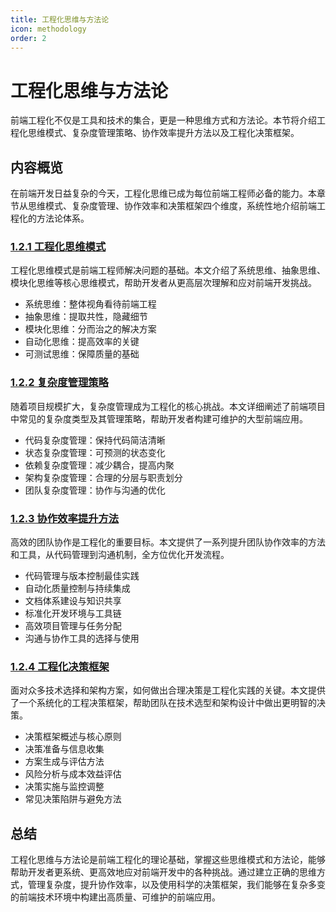 ```yaml
---
title: 工程化思维与方法论
icon: methodology
order: 2
---
```


# 工程化思维与方法论

前端工程化不仅是工具和技术的集合，更是一种思维方式和方法论。本节将介绍工程化思维模式、复杂度管理策略、协作效率提升方法以及工程化决策框架。

## 内容概览

在前端开发日益复杂的今天，工程化思维已成为每位前端工程师必备的能力。本章节从思维模式、复杂度管理、协作效率和决策框架四个维度，系统性地介绍前端工程化的方法论体系。

### [1.2.1 工程化思维模式](./1.2.1-工程化思维模式.md)

工程化思维模式是前端工程师解决问题的基础。本文介绍了系统思维、抽象思维、模块化思维等核心思维模式，帮助开发者从更高层次理解和应对前端开发挑战。

- 系统思维：整体视角看待前端工程
- 抽象思维：提取共性，隐藏细节
- 模块化思维：分而治之的解决方案
- 自动化思维：提高效率的关键
- 可测试思维：保障质量的基础

### [1.2.2 复杂度管理策略](./1.2.2-复杂度管理策略.md)

随着项目规模扩大，复杂度管理成为工程化的核心挑战。本文详细阐述了前端项目中常见的复杂度类型及其管理策略，帮助开发者构建可维护的大型前端应用。

- 代码复杂度管理：保持代码简洁清晰
- 状态复杂度管理：可预测的状态变化
- 依赖复杂度管理：减少耦合，提高内聚
- 架构复杂度管理：合理的分层与职责划分
- 团队复杂度管理：协作与沟通的优化

### [1.2.3 协作效率提升方法](./1.2.3-协作效率提升方法.md)

高效的团队协作是工程化的重要目标。本文提供了一系列提升团队协作效率的方法和工具，从代码管理到沟通机制，全方位优化开发流程。

- 代码管理与版本控制最佳实践
- 自动化质量控制与持续集成
- 文档体系建设与知识共享
- 标准化开发环境与工具链
- 高效项目管理与任务分配
- 沟通与协作工具的选择与使用

### [1.2.4 工程化决策框架](./1.2.4-工程化决策框架.md)

面对众多技术选择和架构方案，如何做出合理决策是工程化实践的关键。本文提供了一个系统化的工程决策框架，帮助团队在技术选型和架构设计中做出更明智的决策。

- 决策框架概述与核心原则
- 决策准备与信息收集
- 方案生成与评估方法
- 风险分析与成本效益评估
- 决策实施与监控调整
- 常见决策陷阱与避免方法

## 总结

工程化思维与方法论是前端工程化的理论基础，掌握这些思维模式和方法论，能够帮助开发者更系统、更高效地应对前端开发中的各种挑战。通过建立正确的思维方式，管理复杂度，提升协作效率，以及使用科学的决策框架，我们能够在复杂多变的前端技术环境中构建出高质量、可维护的前端应用。
